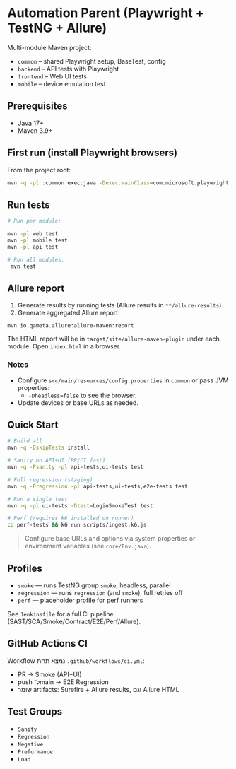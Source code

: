 # Automation Parent (Playwright + TestNG + Allure)

Multi-module Maven project:
- `common` – shared Playwright setup, BaseTest, config
- `backend` – API tests with Playwright
- `frontend` – Web UI tests
- `mobile` – device emulation test


## Prerequisites
- Java 17+
- Maven 3.9+


## First run (install Playwright browsers)
From the project root:
```bash
mvn -q -pl :common exec:java -Dexec.mainClass=com.microsoft.playwright.CLI -Dexec.args="install --with-deps"
```


## Run tests
```bash
# Run per module:

mvn -pl web test
mvn -pl mobile test
mvn -pl api test

# Run all modules:
 mvn test

```

## Allure report
1) Generate results by running tests (Allure results in `**/allure-results`).
2) Generate aggregated Allure report:
```
mvn io.qameta.allure:allure-maven:report
```
The HTML report will be in `target/site/allure-maven-plugin` under each module. Open `index.html` in a browser.

### Notes
- Configure `src/main/resources/config.properties` in `common` or pass JVM properties:
    - `-Dheadless=false` to see the browser.
- Update devices or base URLs as needed.


## Quick Start
```bash
# Build all
mvn -q -DskipTests install

# Sanity on API+UI (PR/CI fast)
mvn -q -Psanity -pl api-tests,ui-tests test

# Full regression (staging)
mvn -q -Pregression -pl api-tests,ui-tests,e2e-tests test

# Run a single test
mvn -q -pl ui-tests -Dtest=LoginSmokeTest test

# Perf (requires k6 installed on runner)
cd perf-tests && k6 run scripts/ingest.k6.js
```

> Configure base URLs and options via system properties or environment variables (see `core/Env.java`).

## Profiles
- `smoke` — runs TestNG group `smoke`, headless, parallel
- `regression` — runs `regression` (and `smoke`), full retries off
- `perf` — placeholder profile for perf runners

See `Jenkinsfile` for a full CI pipeline (SAST/SCA/Smoke/Contract/E2E/Perf/Allure).



## GitHub Actions CI
Workflow נמצא תחת `.github/workflows/ci.yml`:
- PR → Smoke (API+UI)
- push ל־main → E2E Regression
- שומר artifacts: Surefire + Allure results, וגם Allure HTML

## Test Groups
- `Sanity` 
- `Regression`
- `Negative`
- `Preformance`
- `Load`